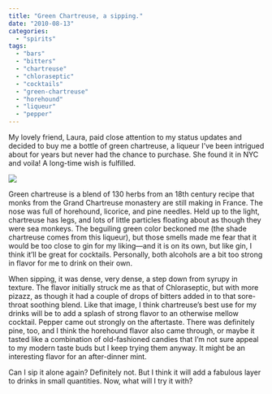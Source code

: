 ```yaml
---
title: "Green Chartreuse, a sipping."
date: "2010-08-13"
categories:
  - "spirits"
tags:
  - "bars"
  - "bitters"
  - "chartreuse"
  - "chloraseptic"
  - "cocktails"
  - "green-chartreuse"
  - "horehound"
  - "liqueur"
  - "pepper"
---
```


My lovely friend, Laura, paid close attention to my status updates and decided to buy me a bottle of green chartreuse, a liqueur I’ve been intrigued about for years but never had the chance to purchase. She found it in NYC and voila! A long-time wish is fulfilled.

![](https://thegourmez-wpmedia.s3.amazonaws.com/2024/07/chartreuse.jpg)

Green chartreuse is a blend of 130 herbs from an 18th century recipe that monks from the Grand Chartreuse monastery are still making in France. The nose was full of horehound, licorice, and pine needles. Held up to the light, chartreuse has legs, and lots of little particles floating about as though they were sea monkeys. The beguiling green color beckoned me (the shade chartreuse comes from this liqueur), but those smells made me fear that it would be too close to gin for my liking—and it is on its own, but like gin, I think it’ll be great for cocktails. Personally, both alcohols are a bit too strong in flavor for me to drink on their own.

When sipping, it was dense, very dense, a step down from syrupy in texture. The flavor initially struck me as that of Chloraseptic, but with more pizazz, as though it had a couple of drops of bitters added in to that sore-throat soothing blend. Like that image, I think chartreuse’s best use for my drinks will be to add a splash of strong flavor to an otherwise mellow cocktail. Pepper came out strongly on the aftertaste. There was definitely pine, too, and I think the horehound flavor also came through, or maybe it tasted like a combination of old-fashioned candies that I’m not sure appeal to my modern taste buds but I keep trying them anyway. It might be an interesting flavor for an after-dinner mint.

Can I sip it alone again? Definitely not. But I think it will add a fabulous layer to drinks in small quantities. Now, what will I try it with?
